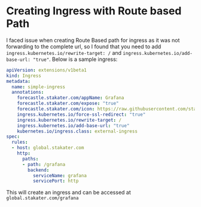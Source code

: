 # Creating Ingress with Route based Path

I faced issue when creating Route Based path for ingress as it was not forwarding to the complete url, so I found that you need to add `ingress.kubernetes.io/rewrite-target: /` and  `ingress.kubernetes.io/add-base-url: "true"`. Below is a sample ingress:

```yaml
apiVersion: extensions/v1beta1
kind: Ingress
metadata:
  name: simple-ingress
  annotations:
    forecastle.stakater.com/appName: Grafana
    forecastle.stakater.com/expose: "true"
    forecastle.stakater.com/icon: https://raw.githubusercontent.com/stakater/ForecastleIcons/master/book.png
    ingress.kubernetes.io/force-ssl-redirect: "true"
    ingress.kubernetes.io/rewrite-target: /
    ingress.kubernetes.io/add-base-url: "true"
    kubernetes.io/ingress.class: external-ingress
spec:
  rules:
  - host: global.stakater.com
    http:
      paths:
      - path: /grafana
        backend:
          serviceName: grafana
          servicePort: http
```

This will create an ingress and can be accessed at `global.stakater.com/grafana`